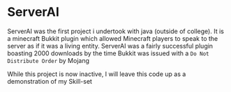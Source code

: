 # ServerAI

ServerAI was the first project i undertook with java (outside of college). 
It is a minecraft Bukkit plugin which allowed Minecraft players to speak to the server as if it was a living entity.
ServerAI was a fairly successful plugin boasting 2000 downloads by the time Bukkit was issued with a `Do Not Distribute Order` by Mojang

While this project is now inactive, I will leave this code up as a demonstration of my Skill-set
